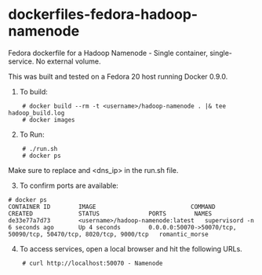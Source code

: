 dockerfiles-fedora-hadoop-namenode
==================================

Fedora dockerfile for a Hadoop Namenode - Single container, single-service.  No external volume.

This was built and tested on a Fedora 20 host running Docker 0.9.0.

1. To build:

```
	# docker build --rm -t <username>/hadoop-namenode . |& tee hadoop_build.log
	# docker images
```

2. To Run:

```
	# ./run.sh
	# docker ps
```

Make sure to replace <username> and <dns_ip> in the run.sh file.

3. To confirm ports are available:

```
# docker ps
CONTAINER ID        IMAGE                           COMMAND             CREATED             STATUS              PORTS        NAMES
de33e77a7d73        <username>/hadoop-namenode:latest   supervisord -n      6 seconds ago       Up 4 seconds        0.0.0.0:50070->50070/tcp, 50090/tcp, 50470/tcp, 8020/tcp, 9000/tcp   romantic_morse
```

4. To access services, open a local browser and hit the following URLs.

```
	# curl http://localhost:50070 - Namenode
```
